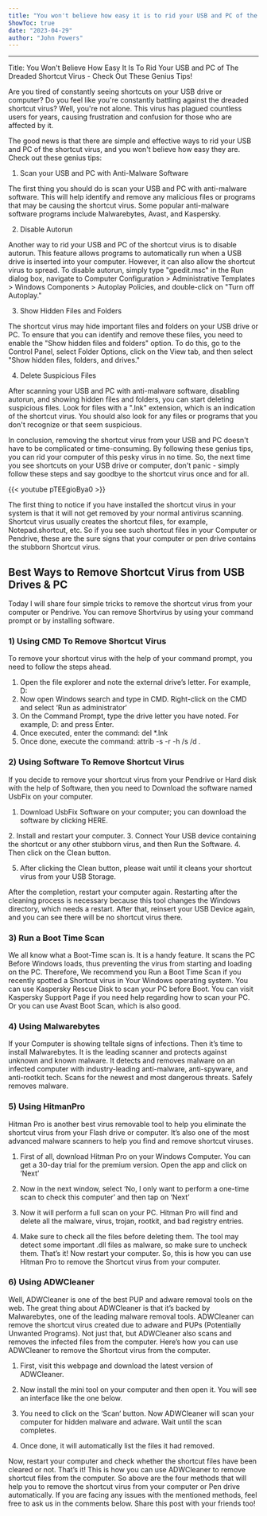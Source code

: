 ```yaml
---
title: "You won't believe how easy it is to rid your USB and PC of the dreaded shortcut virus - check out these genius tips!"
ShowToc: true 
date: "2023-04-29"
author: "John Powers"
---
```

*****
Title: You Won't Believe How Easy It Is To Rid Your USB and PC of The Dreaded Shortcut Virus - Check Out These Genius Tips!

Are you tired of constantly seeing shortcuts on your USB drive or computer? Do you feel like you're constantly battling against the dreaded shortcut virus? Well, you're not alone. This virus has plagued countless users for years, causing frustration and confusion for those who are affected by it.

The good news is that there are simple and effective ways to rid your USB and PC of the shortcut virus, and you won't believe how easy they are. Check out these genius tips:

1. Scan your USB and PC with Anti-Malware Software

The first thing you should do is scan your USB and PC with anti-malware software. This will help identify and remove any malicious files or programs that may be causing the shortcut virus. Some popular anti-malware software programs include Malwarebytes, Avast, and Kaspersky.

2. Disable Autorun

Another way to rid your USB and PC of the shortcut virus is to disable autorun. This feature allows programs to automatically run when a USB drive is inserted into your computer. However, it can also allow the shortcut virus to spread. To disable autorun, simply type "gpedit.msc" in the Run dialog box, navigate to Computer Configuration > Administrative Templates > Windows Components > Autoplay Policies, and double-click on "Turn off Autoplay."

3. Show Hidden Files and Folders

The shortcut virus may hide important files and folders on your USB drive or PC. To ensure that you can identify and remove these files, you need to enable the "Show hidden files and folders" option. To do this, go to the Control Panel, select Folder Options, click on the View tab, and then select "Show hidden files, folders, and drives."

4. Delete Suspicious Files

After scanning your USB and PC with anti-malware software, disabling autorun, and showing hidden files and folders, you can start deleting suspicious files. Look for files with a ".lnk" extension, which is an indication of the shortcut virus. You should also look for any files or programs that you don't recognize or that seem suspicious.

In conclusion, removing the shortcut virus from your USB and PC doesn't have to be complicated or time-consuming. By following these genius tips, you can rid your computer of this pesky virus in no time. So, the next time you see shortcuts on your USB drive or computer, don't panic - simply follow these steps and say goodbye to the shortcut virus once and for all.

{{< youtube pTEEgioBya0 >}} 



The first thing to notice if you have installed the shortcut virus in your system is that it will not get removed by your normal antivirus scanning. Shortcut virus usually creates the shortcut files, for example, Notepad.shortcut, etc. So if you see such shortcut files in your Computer or Pendrive, these are the sure signs that your computer or pen drive contains the stubborn Shortcut virus.

 
## Best Ways to Remove Shortcut Virus from USB Drives & PC


Today I will share four simple tricks to remove the shortcut virus from your computer or Pendrive. You can remove Shortvirus by using your command prompt or by installing software.

 
### 1) Using CMD To Remove Shortcut Virus


To remove your shortcut virus with the help of your command prompt, you need to follow the steps ahead.
1. Open the file explorer and note the external drive’s letter. For example, D:
2. Now open Windows search and type in CMD. Right-click on the CMD and select ‘Run as administrator‘
3. On the Command Prompt, type the drive letter you have noted. For example, D: and press Enter.
4. Once executed, enter the command: del *.lnk
5. Once done, execute the command: attrib -s -r -h /s /d *.*

 
### 2) Using Software To Remove Shortcut Virus


If you decide to remove your shortcut virus from your Pendrive or Hard disk with the help of Software, then you need to Download the software named UsbFix on your computer.
1. Download UsbFix Software on your computer; you can download the software by clicking HERE.

2. Install and restart your computer.
3. Connect Your USB device containing the shortcut or any other stubborn virus, and then Run the Software.
4. Then click on the Clean button.

5. After clicking the Clean button, please wait until it cleans your shortcut virus from your USB Storage.

After the completion, restart your computer again. Restarting after the cleaning process is necessary because this tool changes the Windows directory, which needs a restart. After that, reinsert your USB Device again, and you can see there will be no shortcut virus there.

 
### 3) Run a Boot Time Scan



We all know what a Boot-Time scan is. It is a handy feature. It scans the PC Before Windows loads, thus preventing the virus from starting and loading on the PC. Therefore, We recommend you Run a Boot Time Scan if you recently spotted a Shortcut virus in Your Windows operating system.
You can use Kaspersky Rescue Disk to scan your PC before Boot. You can visit Kaspersky Support Page if you need help regarding how to scan your PC. Or you can use Avast Boot Scan, which is also good.

 
### 4) Using Malwarebytes



If your Computer is showing telltale signs of infections. Then it’s time to install Malwarebytes. It is the leading scanner and protects against unknown and known malware.
It detects and removes malware on an infected computer with industry-leading anti-malware, anti-spyware, and anti-rootkit tech. Scans for the newest and most dangerous threats. Safely removes malware.

 
### 5) Using HitmanPro


Hitman Pro is another best virus removable tool to help you eliminate the shortcut virus from your Flash drive or computer. It’s also one of the most advanced malware scanners to help you find and remove shortcut viruses.
1. First of all, download Hitman Pro on your Windows Computer. You can get a 30-day trial for the premium version. Open the app and click on ‘Next’

2. Now in the next window, select ‘No, I only want to perform a one-time scan to check this computer’ and then tap on ‘Next’

3. Now it will perform a full scan on your PC. Hitman Pro will find and delete all the malware, virus, trojan, rootkit, and bad registry entries.

4. Make sure to check all the files before deleting them. The tool may detect some important .dll files as malware, so make sure to uncheck them.
That’s it! Now restart your computer. So, this is how you can use Hitman Pro to remove the Shortcut virus from your computer.

 
### 6) Using ADWCleaner


Well, ADWCleaner is one of the best PUP and adware removal tools on the web. The great thing about ADWCleaner is that it’s backed by Malwarebytes, one of the leading malware removal tools. ADWCleaner can remove the shortcut virus created due to adware and PUPs (Potentially Unwanted Programs). Not just that, but ADWCleaner also scans and removes the infected files from the computer. Here’s how you can use ADWCleaner to remove the Shortcut virus from the computer.
1. First, visit this webpage and download the latest version of ADWCleaner.

2. Now install the mini tool on your computer and then open it. You will see an interface like the one below.

3. You need to click on the ‘Scan‘ button. Now ADWCleaner will scan your computer for hidden malware and adware. Wait until the scan completes.

4. Once done, it will automatically list the files it had removed.

Now, restart your computer and check whether the shortcut files have been cleared or not. That’s it! This is how you can use ADWCleaner to remove shortcut files from the computer.
So above are the four methods that will help you to remove the shortcut virus from your computer or Pen drive automatically. If you are facing any issues with the mentioned methods, feel free to ask us in the comments below. Share this post with your friends too!





